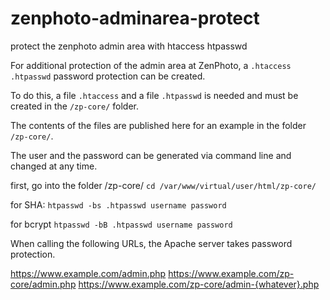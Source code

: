 # zenphoto-adminarea-protect
protect the zenphoto admin area with htaccess htpasswd

For additional protection of the admin area at ZenPhoto, a `.htaccess` `.htpasswd` password protection can be created.

To do this, a file `.htaccess` and a file `.htpasswd` is needed and must be created in the `/zp-core/` folder.

The contents of the files are published here for an example in the folder `/zp-core/`.

The user and the password can be generated via command line and changed at any time.

first, go into the folder /zp-core/
`cd /var/www/virtual/user/html/zp-core/`

for SHA:
`htpasswd -bs .htpasswd username password`

for bcrypt
`htpasswd -bB .htpasswd username password`

When calling the following URLs, the Apache server takes password protection.

https://www.example.com/admin.php
https://www.example.com/zp-core/admin.php
https://www.example.com/zp-core/admin-{whatever}.php
